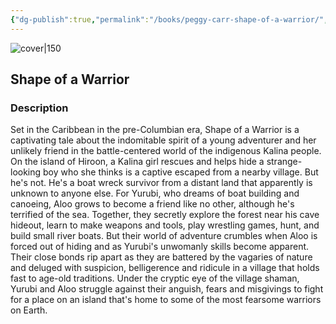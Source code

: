 ```yaml
---
{"dg-publish":true,"permalink":"/books/peggy-carr-shape-of-a-warrior/","title":"\"Shape of a Warrior\"","tags":["contemporary"]}
---
```




![cover|150](http://books.google.com/books/content?id=iyMJzgEACAAJ&printsec=frontcover&img=1&zoom=1&source=gbs_api)

## Shape of a Warrior

### Description

Set in the Caribbean in the pre-Columbian era, Shape of a Warrior is a captivating tale about the indomitable spirit of a young adventurer and her unlikely friend in the battle-centered world of the indigenous Kalina people. On the island of Hiroon, a Kalina girl rescues and helps hide a strange-looking boy who she thinks is a captive escaped from a nearby village. But he's not. He's a boat wreck survivor from a distant land that apparently is unknown to anyone else. For Yurubi, who dreams of boat building and canoeing, Aloo grows to become a friend like no other, although he's terrified of the sea. Together, they secretly explore the forest near his cave hideout, learn to make weapons and tools, play wrestling games, hunt, and build small river boats. But their world of adventure crumbles when Aloo is forced out of hiding and as Yurubi's unwomanly skills become apparent. Their close bonds rip apart as they are battered by the vagaries of nature and deluged with suspicion, belligerence and ridicule in a village that holds fast to age-old traditions. Under the cryptic eye of the village shaman, Yurubi and Aloo struggle against their anguish, fears and misgivings to fight for a place on an island that's home to some of the most fearsome warriors on Earth.
```